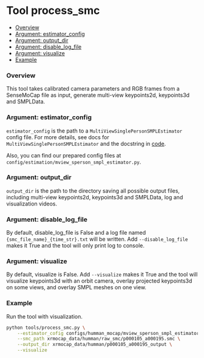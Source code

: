 # Tool process_smc

- [Overview](#overview)
- [Argument: estimator_config](#argument-estimator_config)
- [Argument: output_dir](#argument-output_dir)
- [Argument: disable_log_file](#argument-disable_log_file)
- [Argument: visualize](#argument-visualize)
- [Example](#example)

### Overview

This tool takes calibrated camera parameters and RGB frames from a SenseMoCap file as input, generate multi-view keypoints2d, keypoints3d and SMPLData.

### Argument: estimator_config

`estimator_config` is the path to a `MultiViewSinglePersonSMPLEstimator` config file. For more details, see docs for `MultiViewSinglePersonSMPLEstimator` and the docstring in [code](../../../xrmocap/estimation/mview_sperson_smpl_estimator.py).

Also, you can find our prepared config files at `config/estimation/mview_sperson_smpl_estimator.py`.

### Argument: output_dir

`output_dir` is the path to the directory saving all possible output files, including multi-view keypoints2d, keypoints3d and SMPLData, log and visualization videos.

### Argument: disable_log_file

By default, disable_log_file is False and a log file named `{smc_file_name}_{time_str}.txt` will be written. Add `--disable_log_file` makes it True and the tool will only print log to console.

### Argument: visualize

By default, visualize is False. Add `--visualize` makes it True and the tool will visualize keypoints3d with an orbit camera, overlay projected keypoints3d on some views, and overlay SMPL meshes on one view.

### Example

Run the tool with visualization.

```bash
python tools/process_smc.py \
	--estimator_cofig configs/humman_mocap/mview_sperson_smpl_estimator.py \
	--smc_path xrmocap_data/humman/raw_smc/p000105_a000195.smc \
	--output_dir xrmocap_data/humman/p000105_a000195_output \
	--visualize
```
